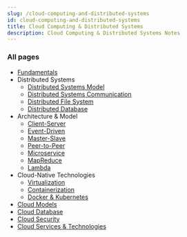 ```yaml
---
slug: /cloud-computing-and-distributed-systems
id: cloud-computing-and-distributed-systems
title: Cloud Computing & Distributed Systems
description: Cloud Computing & Distributed Systems Notes
---
```


### All pages

- [Fundamentals](cloud-computing-and-distributed-systems/fundamentals)
- Distributed Systems
  - [Distributed Systems Model](cloud-computing-and-distributed-systems/distributed-systems-model)
  - [Distributed Systems Communication](cloud-computing-and-distributed-systems/distributed-systems-communication)
  - [Distributed File System](cloud-computing-and-distributed-systems/distributed-file-system)
  - [Distributed Database](cloud-computing-and-distributed-systems/distributed-database)
- Architecture & Model
  - [Client-Server](cloud-computing-and-distributed-systems/client-server)
  - [Event-Driven](cloud-computing-and-distributed-systems/event-driven)
  - [Master-Slave](cloud-computing-and-distributed-systems/master-slave)
  - [Peer-to-Peer](cloud-computing-and-distributed-systems/peer-to-peer)
  - [Microservice](cloud-computing-and-distributed-systems/microservice)
  - [MapReduce](cloud-computing-and-distributed-systems/mapreduce)
  - [Lambda](cloud-computing-and-distributed-systems/lambda)
- Cloud-Native Technologies
  - [Virtualization](cloud-computing-and-distributed-systems/virtualization)
  - [Containerization](cloud-computing-and-distributed-systems/containerization)
  - [Docker & Kubernetes](cloud-computing-and-distributed-systems/docker-and-kubernetes)
- [Cloud Models](cloud-computing-and-distributed-systems/cloud-services-models)
- [Cloud Database](cloud-computing-and-distributed-systems/cloud-database)
- [Cloud Security](cloud-computing-and-distributed-systems/cloud-security)
- [Cloud Services & Technologies](cloud-computing-and-distributed-systems/cloud-services-and-technologies)
